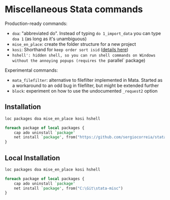 # Miscellaneous Stata commands

Production-ready commands:

- `doa`: "abbreviated do". Instead of typing `do 1_import_data` you can type `doa 1` (as long as it's unambiguous)
- `mise_en_place`: create the folder structure for a new project
- `kosi`: Shorthand for `keep order sort isid` ([details here](kosi.md))
- `hshell': hidden shell, so you can run shell commands on Windows without the annoying popups (requires the `parallel` package)

Experimental commands:

- `mata_filefilter`: alternative to filefilter implemented in Mata. Started as a workaround to an odd bug in filefilter, but might be extended further
- `block`: experiment on how to use the undocumented `_request2` option


## Installation

```stata
loc packages doa mise_en_place kosi hshell

foreach package of local packages {
	cap ado uninstall `package'
	net install `package', from("https://github.com/sergiocorreia/stata-misc/raw/master/")
}
```


## Local Installation


```stata
loc packages doa mise_en_place kosi hshell

foreach package of local packages {
	cap ado uninstall `package'
	net install `package', from("C:\Git\stata-misc")
}
```
